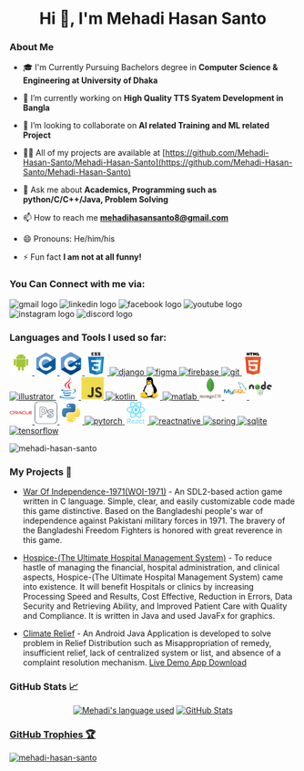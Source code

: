 <h1 align="center">Hi 👋, I'm Mehadi Hasan Santo</h1>

<h3 align="left">About Me</h3>

- 🎓 I'm Currently Pursuing Bachelors degree in **Computer Science & Engineering at University of Dhaka**

- 🔭 I’m currently working on **High Quality TTS Syatem Development in Bangla**

- 👯 I’m looking to collaborate on **AI related Training and ML related Project**

- 👨‍💻 All of my projects are available at [https://github.com/Mehadi-Hasan-Santo/Mehadi-Hasan-Santo](https://github.com/Mehadi-Hasan-Santo/Mehadi-Hasan-Santo)

- 💬 Ask me about **Academics, Programming such as python/C/C++/Java, Problem Solving**

- 📫 How to reach me **mehadihasansanto8@gmail.com**

- 😄 Pronouns: He/him/his

- ⚡ Fun fact **I am not at all funny!**

<h3 align="left">You Can Connect with me via:</h3>
<!--
<p align="left">
<a href="https://linkedin.com/in/mehadi" target="blank"><img align="center" src="https://raw.githubusercontent.com/rahuldkjain/github-profile-readme-generator/master/src/images/icons/Social/linked-in-alt.svg" alt="mehadi" height="30" width="40" /></a>
<a href="https://fb.com/mehadi hasan" target="blank"><img align="center" src="https://raw.githubusercontent.com/rahuldkjain/github-profile-readme-generator/master/src/images/icons/Social/facebook.svg" alt="mehadi hasan" height="30" width="40" /></a>
<a href="https://www.youtube.com/c/@mehadihasan5188" target="blank"><img align="center" src="https://raw.githubusercontent.com/rahuldkjain/github-profile-readme-generator/master/src/images/icons/Social/youtube.svg" alt="@mehadihasan5188" height="30" width="40" /></a>
<a href="https://www.hackerrank.com/mehadihasan" target="blank"><img align="center" src="https://raw.githubusercontent.com/rahuldkjain/github-profile-readme-generator/master/src/images/icons/Social/hackerrank.svg" alt="mehadihasan" height="30" width="40" /></a>
<a href="https://discord.gg/0856" target="blank"><img align="center" src="https://raw.githubusercontent.com/rahuldkjain/github-profile-readme-generator/master/src/images/icons/Social/discord.svg" alt="0856" height="30" width="40" /></a>
</p>
-->
<div align="left">
  <img src="https://img.shields.io/static/v1?message=Gmail&logo=gmail&label=&color=D14836&logoColor=white&labelColor=&style=for-the-badge" height="35" alt="gmail logo"  />
  <img src="https://img.shields.io/static/v1?message=LinkedIn&logo=linkedin&label=&color=0077B5&logoColor=white&labelColor=&style=for-the-badge" height="35" alt="linkedin logo"  />
  <img src="https://img.shields.io/static/v1?message=Facebook&logo=facebook&label=&color=1877F2&logoColor=white&labelColor=&style=for-the-badge" height="35" alt="facebook logo"  />
  <img src="https://img.shields.io/static/v1?message=Youtube&logo=youtube&label=&color=FF0000&logoColor=white&labelColor=&style=for-the-badge" height="35" alt="youtube logo"  />
  <img src="https://img.shields.io/static/v1?message=Instagram&logo=instagram&label=&color=E4405F&logoColor=white&labelColor=&style=for-the-badge" height="35" alt="instagram logo"  />
  <img src="https://img.shields.io/static/v1?message=Discord&logo=discord&label=&color=7289DA&logoColor=white&labelColor=&style=for-the-badge" height="35" alt="discord logo"  />
</div>


<h3 align="left">Languages and Tools I used so far:</h3>
<p align="left"> <a href="https://developer.android.com" target="_blank" rel="noreferrer"> <img src="https://raw.githubusercontent.com/devicons/devicon/master/icons/android/android-original-wordmark.svg" alt="android" width="40" height="40"/> </a> <a href="https://www.cprogramming.com/" target="_blank" rel="noreferrer"> <img src="https://raw.githubusercontent.com/devicons/devicon/master/icons/c/c-original.svg" alt="c" width="40" height="40"/> </a> <a href="https://www.w3schools.com/cpp/" target="_blank" rel="noreferrer"> <img src="https://raw.githubusercontent.com/devicons/devicon/master/icons/cplusplus/cplusplus-original.svg" alt="cplusplus" width="40" height="40"/> </a> <a href="https://www.w3schools.com/css/" target="_blank" rel="noreferrer"> <img src="https://raw.githubusercontent.com/devicons/devicon/master/icons/css3/css3-original-wordmark.svg" alt="css3" width="40" height="40"/> </a> <a href="https://www.djangoproject.com/" target="_blank" rel="noreferrer"> <img src="https://cdn.worldvectorlogo.com/logos/django.svg" alt="django" width="40" height="40"/> </a> <a href="https://www.figma.com/" target="_blank" rel="noreferrer"> <img src="https://www.vectorlogo.zone/logos/figma/figma-icon.svg" alt="figma" width="40" height="40"/> </a> <a href="https://firebase.google.com/" target="_blank" rel="noreferrer"> <img src="https://www.vectorlogo.zone/logos/firebase/firebase-icon.svg" alt="firebase" width="40" height="40"/> </a> <a href="https://git-scm.com/" target="_blank" rel="noreferrer"> <img src="https://www.vectorlogo.zone/logos/git-scm/git-scm-icon.svg" alt="git" width="40" height="40"/> </a> <a href="https://www.w3.org/html/" target="_blank" rel="noreferrer"> <img src="https://raw.githubusercontent.com/devicons/devicon/master/icons/html5/html5-original-wordmark.svg" alt="html5" width="40" height="40"/> </a> <a href="https://www.adobe.com/in/products/illustrator.html" target="_blank" rel="noreferrer"> <img src="https://www.vectorlogo.zone/logos/adobe_illustrator/adobe_illustrator-icon.svg" alt="illustrator" width="40" height="40"/> </a> <a href="https://www.java.com" target="_blank" rel="noreferrer"> <img src="https://raw.githubusercontent.com/devicons/devicon/master/icons/java/java-original.svg" alt="java" width="40" height="40"/> </a> <a href="https://developer.mozilla.org/en-US/docs/Web/JavaScript" target="_blank" rel="noreferrer"> <img src="https://raw.githubusercontent.com/devicons/devicon/master/icons/javascript/javascript-original.svg" alt="javascript" width="40" height="40"/> </a> <a href="https://kotlinlang.org" target="_blank" rel="noreferrer"> <img src="https://www.vectorlogo.zone/logos/kotlinlang/kotlinlang-icon.svg" alt="kotlin" width="40" height="40"/> </a> <a href="https://www.linux.org/" target="_blank" rel="noreferrer"> <img src="https://raw.githubusercontent.com/devicons/devicon/master/icons/linux/linux-original.svg" alt="linux" width="40" height="40"/> </a> <a href="https://www.mathworks.com/" target="_blank" rel="noreferrer"> <img src="https://upload.wikimedia.org/wikipedia/commons/2/21/Matlab_Logo.png" alt="matlab" width="40" height="40"/> </a> <a href="https://www.mongodb.com/" target="_blank" rel="noreferrer"> <img src="https://raw.githubusercontent.com/devicons/devicon/master/icons/mongodb/mongodb-original-wordmark.svg" alt="mongodb" width="40" height="40"/> </a> <a href="https://www.mysql.com/" target="_blank" rel="noreferrer"> <img src="https://raw.githubusercontent.com/devicons/devicon/master/icons/mysql/mysql-original-wordmark.svg" alt="mysql" width="40" height="40"/> </a> <a href="https://nodejs.org" target="_blank" rel="noreferrer"> <img src="https://raw.githubusercontent.com/devicons/devicon/master/icons/nodejs/nodejs-original-wordmark.svg" alt="nodejs" width="40" height="40"/> </a> <a href="https://www.oracle.com/" target="_blank" rel="noreferrer"> <img src="https://raw.githubusercontent.com/devicons/devicon/master/icons/oracle/oracle-original.svg" alt="oracle" width="40" height="40"/> </a> <a href="https://www.photoshop.com/en" target="_blank" rel="noreferrer"> <img src="https://raw.githubusercontent.com/devicons/devicon/master/icons/photoshop/photoshop-line.svg" alt="photoshop" width="40" height="40"/> </a> <a href="https://www.python.org" target="_blank" rel="noreferrer"> <img src="https://raw.githubusercontent.com/devicons/devicon/master/icons/python/python-original.svg" alt="python" width="40" height="40"/> </a> <a href="https://pytorch.org/" target="_blank" rel="noreferrer"> <img src="https://www.vectorlogo.zone/logos/pytorch/pytorch-icon.svg" alt="pytorch" width="40" height="40"/> </a> <a href="https://reactjs.org/" target="_blank" rel="noreferrer"> <img src="https://raw.githubusercontent.com/devicons/devicon/master/icons/react/react-original-wordmark.svg" alt="react" width="40" height="40"/> </a> <a href="https://reactnative.dev/" target="_blank" rel="noreferrer"> <img src="https://reactnative.dev/img/header_logo.svg" alt="reactnative" width="40" height="40"/> </a> <a href="https://spring.io/" target="_blank" rel="noreferrer"> <img src="https://www.vectorlogo.zone/logos/springio/springio-icon.svg" alt="spring" width="40" height="40"/> </a> <a href="https://www.sqlite.org/" target="_blank" rel="noreferrer"> <img src="https://www.vectorlogo.zone/logos/sqlite/sqlite-icon.svg" alt="sqlite" width="40" height="40"/> </a> <a href="https://www.tensorflow.org" target="_blank" rel="noreferrer"> <img src="https://www.vectorlogo.zone/logos/tensorflow/tensorflow-icon.svg" alt="tensorflow" width="40" height="40"/> </a> </p>


<p align="left"> <img src="https://komarev.com/ghpvc/?username=mehadi-hasan-santo&label=Profile%20views&color=0e75b6&style=flat" alt="mehadi-hasan-santo" /> </p>

<h3>My Projects 🙌</h3>

- [War Of Independence-1971(WOI-1971)](https://github.com/AbdullahArean/WOI-1971) - An SDL2-based action game written in C language. Simple, clear, and easily customizable code made this game distinctive. Based on the Bangladeshi people's war of independence against Pakistani military forces in 1971. The bravery of the Bangladeshi Freedom Fighters is honored with great reverence in this game.<br>

- [Hospice-(The Ultimate Hospital Management System)](https://github.com/AbdullahArean/Hospice) - To reduce hastle of managing the financial, hospital administration, and clinical aspects, Hospice-(The Ultimate Hospital Management System) came into existence. It will benefit Hospitals or clinics by increasing Processing Speed and Results, Cost Effective, Reduction in Errors, Data Security and Retrieving Ability, and Improved Patient Care with Quality and Compliance. It is written in Java and used JavaFx for graphics.<br>

- [Climate Relief](https://github.com/AbdullahArean/ClimateRelief) - An Android Java Application is developed to solve problem in Relief Distribution such as Misappropriation of remedy, insufficient relief, lack of centralized system or list, and absence of a complaint resolution mechanism. [Live Demo App Download](https://github.com/AbdullahArean/ClimateRelief/releases) <br>
  

<h3>GitHub Stats 📈 </h3>

<p  align="center">
<!-- <a  href="https://github.com/Mehadi-Hasan-Santo/Mehadi-Hasan-Santo"><img  alt="Mehadi's GitHub Stats"  src="https://github-readme-stats.vercel.app/api?username=Mehadi-Hasan-Santo&show_icons=true&theme=merko"  width=55%/></a> -->
<a  href="https://github.com/Mehadi-Hasan-Santo/Mehadi-Hasan-Santo"><img  alt="Mehadi's language used"  src="https://github-readme-stats.vercel.app/api/top-langs/?username=Mehadi-Hasan-Santo&layout=compact&langs_count=8&theme=aura_dark"  width=40%/></a>
<a  href="https://github.com/Mehadi-Hasan-Santo/Mehadi-Hasan-Santo"><img src="http://github-profile-summary-cards.vercel.app/api/cards/stats?username=Mehadi-Hasan-Santo&theme=aura_dark" alt="GitHub Stats" />
<h3>GitHub Trophies 🏆 </h3>
<p align="left"> <a href="https://github.com/ryo-ma/github-profile-trophy"><img src="https://github-profile-trophy.vercel.app/?username=mehadi-hasan-santo" alt="mehadi-hasan-santo" /></a> </p>
